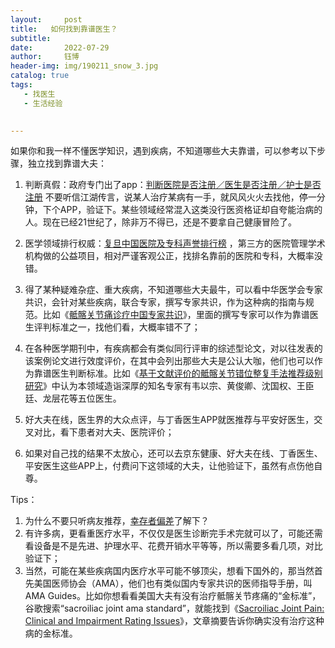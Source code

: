 ```yaml
---
layout:     post
title:   如何找到靠谱医生？
subtitle: 
date:       2022-07-29
author:     钰博
header-img: img/190211_snow_3.jpg
catalog: true
tags:
   - 找医生
   - 生活经验
   

---
```


 如果你和我一样不懂医学知识，遇到疾病，不知道哪些大夫靠谱，可以参考以下步骤，独立找到靠谱大夫：

 1. 判断真假：政府专门出了app：[判断医院是否注册／医生是否注册／护士是否注册](http://www.gov.cn/fuwu/2018-10/30/content_5335773.htm) 不要听信江湖传言，说某人治疗某病有一手，就风风火火去找他，停一分钟，下个APP，验证下。某些领域经常混入这类没行医资格证却自夸能治病的人。现在已经21世纪了，除非万不得已，还是不要拿自己健康冒险了。
 
 2. 医学领域排行权威：[复旦中国医院及专科声誉排行榜](http://www.fudanmed.com/institute/news222.aspx) ，第三方的医院管理学术机构做的公益项目，相对严谨客观公正，找排名靠前的医院和专科，大概率没错。
 
 3. 得了某种疑难杂症、重大疾病，不知道哪些大夫最牛，可以看中华医学会专家共识，会针对某些疾病，联合专家，撰写专家共识，作为这种病的指南与规范。比如《[骶髂关节痛诊疗中国专家共识](http://www.jhxrmyy.com/upfile/202108/2021080253825421.pdf)》，里面的撰写专家可以作为靠谱医生评判标准之一，找他们看，大概率错不了；
 4. 在各种医学期刊中，有疾病都会有类似同行评审的综述型论文，对以往发表的该案例论文进行效度评价，在其中会列出那些大夫是公认大咖，他们也可以作为靠谱医生判断标准。比如《[基于文献评价的骶髂关节错位整复手法推荐级别研究](https://pdf.hanspub.org/MD20200400000_20715615.pdf)》中认为本领域造诣深厚的知名专家有韦以宗、黄俊卿、沈国权、王臣廷、龙层花等五位医生。
 5. 好大夫在线，医生界的大众点评，与丁香医生APP就医推荐与平安好医生，交叉对比，看下患者对大夫、医院评价；
 
 6. 如果对自己找的结果不太放心，还可以去京东健康、好大夫在线、丁香医生、平安医生这些APP上，付费问下这领域的大夫，让他验证下，虽然有点伤他自尊。





 Tips：
 1. 为什么不要只听病友推荐，[幸存者偏差](https://zh.wikipedia.org/zh-cn/%E5%80%96%E5%AD%98%E8%80%85%E5%81%8F%E8%AA%A4)了解下？
 2. 有许多病，更看重医疗水平，不仅仅是医生诊断完手术完就可以了，可能还需看设备是不是先进、护理水平、花费开销水平等等，所以需要多看几项，对比验证下；
 3. 当然，可能在某些疾病国内医疗水平可能不够顶尖，想看下国外的，那当然首先美国医师协会（AMA），他们也有类似国内专家共识的医师指导手册，叫AMA Guides。比如你想看看美国大夫有没有治疗骶髂关节疼痛的“金标准”，谷歌搜索“sacroiliac joint ama standard”，就能找到《[Sacroiliac Joint Pain: Clinical and Impairment Rating Issues](https://ama-guides.ama-assn.org/newsletter/article-abstract/19/6/3/45/Sacroiliac-Joint-Pain-Clinical-and-Impairment?redirectedFrom=fulltext)》，文章摘要告诉你确实没有治疗这种病的金标准。
 

 